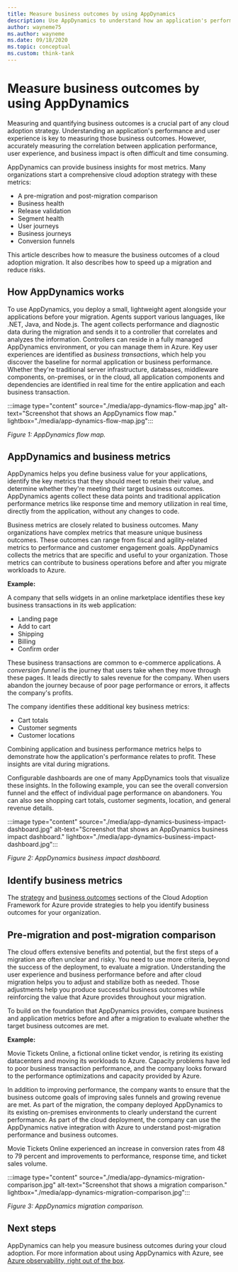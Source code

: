 ```yaml
---
title: Measure business outcomes by using AppDynamics
description: Use AppDynamics to understand how an application's performance and user experience affect business outcomes.
author: wayneme75
ms.author: wayneme
ms.date: 09/18/2020
ms.topic: conceptual
ms.custom: think-tank
---
```


# Measure business outcomes by using AppDynamics

Measuring and quantifying business outcomes is a crucial part of any cloud adoption strategy. Understanding an application's performance and user experience is key to measuring those business outcomes. However, accurately measuring the correlation between application performance, user experience, and business impact is often difficult and time consuming.

AppDynamics can provide business insights for most metrics. Many organizations start a comprehensive cloud adoption strategy with these metrics:

- A pre-migration and post-migration comparison
- Business health
- Release validation
- Segment health
- User journeys
- Business journeys
- Conversion funnels

This article describes how to measure the business outcomes of a cloud adoption migration. It also describes how to speed up a migration and reduce risks.

## How AppDynamics works

To use AppDynamics, you deploy a small, lightweight agent alongside your applications before your migration. Agents support various languages, like .NET, Java, and Node.js. The agent collects performance and diagnostic data during the migration and sends it to a controller that correlates and analyzes the information. Controllers can reside in a fully managed AppDynamics environment, or you can manage them in Azure. Key user experiences are identified as *business transactions*, which help you discover the baseline for normal application or business performance. Whether they're traditional server infrastructure, databases, middleware components, on-premises, or in the cloud, all application components and dependencies are identified in real time for the entire application and each business transaction.

:::image type="content" source="./media/app-dynamics-flow-map.jpg" alt-text="Screenshot that shows an AppDynamics flow map." lightbox="./media/app-dynamics-flow-map.jpg":::

*Figure 1: AppDynamics flow map.*

## AppDynamics and business metrics

AppDynamics helps you define business value for your applications, identify the key metrics that they should meet to retain their value, and determine whether they're meeting their target business outcomes. AppDynamics agents collect these data points and traditional application performance metrics like response time and memory utilization in real time, directly from the application, without any changes to code.

Business metrics are closely related to business outcomes. Many organizations have complex metrics that measure unique business outcomes. These outcomes can range from fiscal and agility-related metrics to performance and customer engagement goals. AppDynamics collects the metrics that are specific and useful to your organization. Those metrics can contribute to business operations before and after you migrate workloads to Azure.

**Example:**

A company that sells widgets in an online marketplace identifies these key business transactions in its web application:

- Landing page
- Add to cart
- Shipping
- Billing
- Confirm order

These business transactions are common to e-commerce applications. A *conversion funnel* is the journey that users take when they move through these pages. It leads directly to sales revenue for the company. When users abandon the journey because of poor page performance or errors, it affects the company's profits.

The company identifies these additional key business metrics:

- Cart totals
- Customer segments
- Customer locations

Combining application and business performance metrics helps to demonstrate how the application's performance relates to profit. These insights are vital during migrations.

Configurable dashboards are one of many AppDynamics tools that visualize these insights. In the following example, you can see the overall conversion funnel and the effect of individual page performance on abandoners. You can also see shopping cart totals, customer segments, location, and general revenue details.

:::image type="content" source="./media/app-dynamics-business-impact-dashboard.jpg" alt-text="Screenshot that shows an AppDynamics business impact dashboard." lightbox="./media/app-dynamics-business-impact-dashboard.jpg":::

*Figure 2: AppDynamics business impact dashboard.*

## Identify business metrics

The [strategy](../strategy/index.md) and [business outcomes](../strategy/business-outcomes/index.md) sections of the Cloud Adoption Framework for Azure provide strategies to help you identify business outcomes for your organization.

## Pre-migration and post-migration comparison

The cloud offers extensive benefits and potential, but the first steps of a migration are often unclear and risky. You need to use more criteria, beyond the success of the deployment, to evaluate a migration. Understanding the user experience and business performance before and after cloud migration helps you to adjust and stabilize both as needed. Those adjustments help you produce successful business outcomes while reinforcing the value that Azure provides throughout your migration.

To build on the foundation that AppDynamics provides, compare business and application metrics before and after a migration to evaluate whether the target business outcomes are met.

**Example:**

Movie Tickets Online, a fictional online ticket vendor, is retiring its existing datacenters and moving its workloads to Azure. Capacity problems have led to poor business transaction performance, and the company looks forward to the performance optimizations and capacity provided by Azure.

In addition to improving performance, the company wants to ensure that the business outcome goals of improving sales funnels and growing revenue are met. As part of the migration, the company deployed AppDynamics to its existing on-premises environments to clearly understand the current performance. As part of the cloud deployment, the company can use the AppDynamics native integration with Azure to understand post-migration performance and business outcomes.

Movie Tickets Online experienced an increase in conversion rates from 48 to 79 percent and improvements to performance, response time, and ticket sales volume.

:::image type="content" source="./media/app-dynamics-migration-comparison.jpg" alt-text="Screenshot that shows a migration comparison." lightbox="./media/app-dynamics-migration-comparison.jpg":::

*Figure 3: AppDynamics migration comparison.*

## Next steps

AppDynamics can help you measure business outcomes during your cloud adoption. For more information about using AppDynamics with Azure, see [Azure observability, right out of the box](https://www.appdynamics.com/solutions/azure-monitoring).
